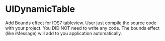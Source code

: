 UIDynamicTable
==============

Add Bounds effect for IOS7 tableview. User just compile the source code with your project. You DID NOT need to write any code. The bounds effect (like iMessage) will add to you application automatically.
